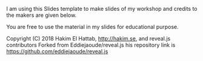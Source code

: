 I am using this Slides template to make slides of my workshop and credits to the makers are given below.

You are free to use the material in my slides for educational purpose.

Copyright (C) 2018 Hakim El Hattab, http://hakim.se, and reveal.js contributors
Forked from Eddiejaoude/reveal.js his repository link is  https://github.com/eddiejaoude/reveal.js
